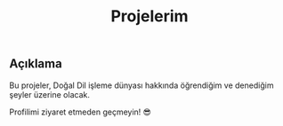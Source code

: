 <!DOCTYPE html>
<html lang="tr">
<head>
	<meta charset="UTF-8">
	<meta name="viewport" content="width=device-width, initial-scale=1.0">
	
	
</head>
<body>
	<header>
		<h1>Projelerim</h1>
	</header>
	<main>
		<article>
			<h2>Açıklama</h2>
			<p>Bu projeler, Doğal Dil işleme dünyası hakkında öğrendiğim ve denediğim şeyler üzerine olacak.</p>
		</article>
	</main>
	<footer>
		<p>Profilimi ziyaret etmeden geçmeyin! &#128526;</p>
	</footer>
</body>
</html>
